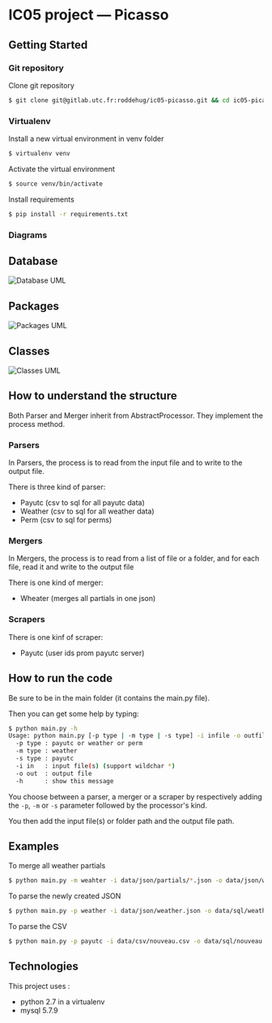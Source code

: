 # IC05 project — Picasso

## Getting Started

### Git repository

Clone git repository
```bash
$ git clone git@gitlab.utc.fr:roddehug/ic05-picasso.git && cd ic05-picasso
```

### Virtualenv

Install a new virtual environment in venv folder
```bash
$ virtualenv venv
```

Activate the virtual environment
```bash
$ source venv/bin/activate
```

Install requirements
```bash
$ pip install -r requirements.txt
```

### Diagrams

## Database

![Database UML](https://gitlab.utc.fr/roddehug/ic05-picasso/raw/master/site/static/public/images/database.png)

## Packages

![Packages UML](https://gitlab.utc.fr/roddehug/ic05-picasso/raw/master/site/static/public/images/packages.png)

## Classes

![Classes UML](https://gitlab.utc.fr/roddehug/ic05-picasso/raw/master/site/static/public/images/classes.png)

## How to understand the structure

Both Parser and Merger inherit from AbstractProcessor. They implement the process method.

### Parsers

In Parsers, the process is to read from the input file and to write to the output file.

There is three kind of parser:
* Payutc (csv to sql for all payutc data)
* Weather (csv to sql for all weather data)
* Perm (csv to sql for perms)

### Mergers

In Mergers, the process is to read from a list of file or a folder, and for each file, read it and write to the output file

There is one kind of merger:
* Wheater (merges all partials in one json)

### Scrapers

There is one kinf of scraper:
* Payutc (user ids prom payutc server)

## How to run the code

Be sure to be in the main folder (it contains the main.py file).

Then you can get some help by typing:
```bash
$ python main.py -h
Usage: python main.py [-p type | -m type | -s type] -i infile -o outfile
  -p type : payutc or weather or perm
  -m type : weather
  -s type : payutc
  -i in   : input file(s) (support wildchar *)
  -o out  : output file
  -h      : show this message
```

You choose between a parser, a merger or a scraper by respectively adding the `-p`, `-m` or `-s` parameter followed by the processor's kind.

You then add the input file(s) or folder path and the output file path.

## Examples

To merge all weather partials
```bash
$ python main.py -m weahter -i data/json/partials/*.json -o data/json/weather.json
```

To parse the newly created JSON
```bash
$ python main.py -p weather -i data/json/weather.json -o data/sql/weather.sql
```

To parse the CSV
```bash
$ python main.py -p payutc -i data/csv/nouveau.csv -o data/sql/nouveau.sql
```

## Technologies

This project uses :
* python 2.7 in a virtualenv
* mysql 5.7.9

